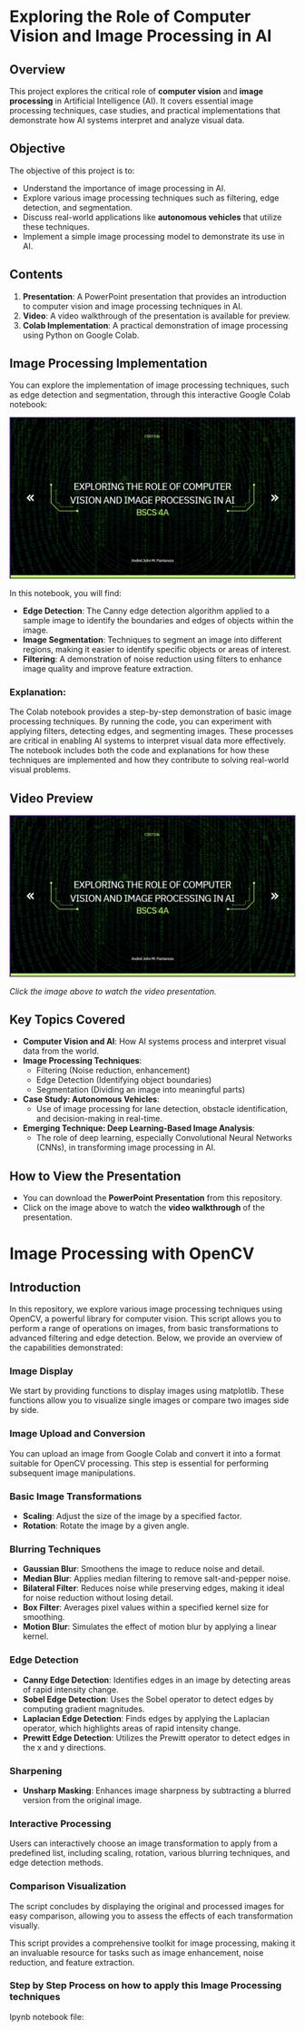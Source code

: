 # Exploring the Role of Computer Vision and Image Processing in AI

## Overview
This project explores the critical role of **computer vision** and **image processing** in Artificial Intelligence (AI). It covers essential image processing techniques, case studies, and practical implementations that demonstrate how AI systems interpret and analyze visual data.

## Objective
The objective of this project is to:
- Understand the importance of image processing in AI.
- Explore various image processing techniques such as filtering, edge detection, and segmentation.
- Discuss real-world applications like **autonomous vehicles** that utilize these techniques.
- Implement a simple image processing model to demonstrate its use in AI.

## Contents
1. **Presentation**: A PowerPoint presentation that provides an introduction to computer vision and image processing techniques in AI.
2. **Video**: A video walkthrough of the presentation is available for preview.
3. **Colab Implementation**: A practical demonstration of image processing using Python on Google Colab.

## Image Processing Implementation
You can explore the implementation of image processing techniques, such as edge detection and segmentation, through this interactive Google Colab notebook:

[![Watch the video](./thumbnail.png)](https://youtu.be/-Ni0ZAvTJk8)

In this notebook, you will find:
- **Edge Detection**: The Canny edge detection algorithm applied to a sample image to identify the boundaries and edges of objects within the image.
- **Image Segmentation**: Techniques to segment an image into different regions, making it easier to identify specific objects or areas of interest.
- **Filtering**: A demonstration of noise reduction using filters to enhance image quality and improve feature extraction.

### Explanation:
The Colab notebook provides a step-by-step demonstration of basic image processing techniques. By running the code, you can experiment with applying filters, detecting edges, and segmenting images. These processes are critical in enabling AI systems to interpret visual data more effectively. The notebook includes both the code and explanations for how these techniques are implemented and how they contribute to solving real-world visual problems.

## Video Preview
[![Watch the video](./thumbnail.png)](./4A-PANTANOZA-MP1.mp4)

*Click the image above to watch the video presentation.*

## Key Topics Covered
- **Computer Vision and AI**: How AI systems process and interpret visual data from the world.
- **Image Processing Techniques**:
  - Filtering (Noise reduction, enhancement)
  - Edge Detection (Identifying object boundaries)
  - Segmentation (Dividing an image into meaningful parts)
- **Case Study: Autonomous Vehicles**:
  - Use of image processing for lane detection, obstacle identification, and decision-making in real-time.
- **Emerging Technique: Deep Learning-Based Image Analysis**:
  - The role of deep learning, especially Convolutional Neural Networks (CNNs), in transforming image processing in AI.

## How to View the Presentation
- You can download the **PowerPoint Presentation** from this repository.
- Click on the image above to watch the **video walkthrough** of the presentation.


# Image Processing with OpenCV

## Introduction

In this repository, we explore various image processing techniques using OpenCV, a powerful library for computer vision. This script allows you to perform a range of operations on images, from basic transformations to advanced filtering and edge detection. Below, we provide an overview of the capabilities demonstrated:

### Image Display

We start by providing functions to display images using matplotlib. These functions allow you to visualize single images or compare two images side by side.

### Image Upload and Conversion

You can upload an image from Google Colab and convert it into a format suitable for OpenCV processing. This step is essential for performing subsequent image manipulations.

### Basic Image Transformations

- **Scaling**: Adjust the size of the image by a specified factor.
- **Rotation**: Rotate the image by a given angle.

### Blurring Techniques

- **Gaussian Blur**: Smoothens the image to reduce noise and detail.
- **Median Blur**: Applies median filtering to remove salt-and-pepper noise.
- **Bilateral Filter**: Reduces noise while preserving edges, making it ideal for noise reduction without losing detail.
- **Box Filter**: Averages pixel values within a specified kernel size for smoothing.
- **Motion Blur**: Simulates the effect of motion blur by applying a linear kernel.

### Edge Detection

- **Canny Edge Detection**: Identifies edges in an image by detecting areas of rapid intensity change.
- **Sobel Edge Detection**: Uses the Sobel operator to detect edges by computing gradient magnitudes.
- **Laplacian Edge Detection**: Finds edges by applying the Laplacian operator, which highlights areas of rapid intensity change.
- **Prewitt Edge Detection**: Utilizes the Prewitt operator to detect edges in the x and y directions.

### Sharpening

- **Unsharp Masking**: Enhances image sharpness by subtracting a blurred version from the original image.

### Interactive Processing

Users can interactively choose an image transformation to apply from a predefined list, including scaling, rotation, various blurring techniques, and edge detection methods.

### Comparison Visualization

The script concludes by displaying the original and processed images for easy comparison, allowing you to assess the effects of each transformation visually.

This script provides a comprehensive toolkit for image processing, making it an invaluable resource for tasks such as image enhancement, noise reduction, and feature extraction.

### Step by Step Process on how to apply this Image Processing techniques

Ipynb notebook file:


